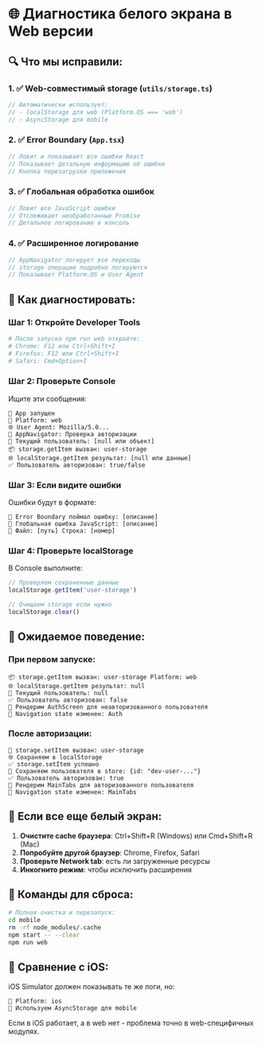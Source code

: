 # 🌐 Диагностика белого экрана в Web версии

## 🔍 Что мы исправили:

### 1. ✅ Web-совместимый storage (`utils/storage.ts`)
```typescript
// Автоматически использует:
// - localStorage для web (Platform.OS === 'web')
// - AsyncStorage для mobile
```

### 2. ✅ Error Boundary (`App.tsx`)
```typescript
// Ловит и показывает все ошибки React
// Показывает детальную информацию об ошибке
// Кнопка перезагрузки приложения
```

### 3. ✅ Глобальная обработка ошибок
```typescript
// Ловит все JavaScript ошибки
// Отслеживает необработанные Promise
// Детальное логирование в консоль
```

### 4. ✅ Расширенное логирование
```typescript
// AppNavigator логирует все переходы
// storage операции подробно логируются
// Показывает Platform.OS и User Agent
```

## 🔧 Как диагностировать:

### Шаг 1: Откройте Developer Tools
```bash
# После запуска npm run web откройте:
# Chrome: F12 или Ctrl+Shift+I
# Firefox: F12 или Ctrl+Shift+I
# Safari: Cmd+Option+I
```

### Шаг 2: Проверьте Console
Ищите эти сообщения:
```
🚀 App запущен
🔧 Platform: web
🌐 User Agent: Mozilla/5.0...
🔐 AppNavigator: Проверка авторизации
👤 Текущий пользователь: [null или объект]
📦 storage.getItem вызван: user-storage
🌐 localStorage.getItem результат: [null или данные]
✅ Пользователь авторизован: true/false
```

### Шаг 3: Если видите ошибки
Ошибки будут в формате:
```
🚨 Error Boundary поймал ошибку: [описание]
🚨 Глобальная ошибка JavaScript: [описание]
🚨 Файл: [путь] Строка: [номер]
```

### Шаг 4: Проверьте localStorage
В Console выполните:
```javascript
// Проверяем сохраненные данные
localStorage.getItem('user-storage')

// Очищаем storage если нужно
localStorage.clear()
```

## 🎯 Ожидаемое поведение:

### При первом запуске:
```
📦 storage.getItem вызван: user-storage Platform: web
🌐 localStorage.getItem результат: null
👤 Текущий пользователь: null
✅ Пользователь авторизован: false
🔐 Рендерим AuthScreen для неавторизованного пользователя
🧭 Navigation state изменен: Auth
```

### После авторизации:
```
💾 storage.setItem вызван: user-storage
🌐 Сохраняем в localStorage
✅ storage.setItem успешно
💾 Сохраняем пользователя в store: {id: "dev-user-..."}
✅ Пользователь авторизован: true
📱 Рендерим MainTabs для авторизованного пользователя
🧭 Navigation state изменен: MainTabs
```

## 🚨 Если все еще белый экран:

1. **Очистите cache браузера**: Ctrl+Shift+R (Windows) или Cmd+Shift+R (Mac)
2. **Попробуйте другой браузер**: Chrome, Firefox, Safari
3. **Проверьте Network tab**: есть ли загруженные ресурсы
4. **Инкогнито режим**: чтобы исключить расширения

## 🔄 Команды для сброса:

```bash
# Полная очистка и перезапуск:
cd mobile
rm -rf node_modules/.cache
npm start -- --clear
npm run web
```

## 📱 Сравнение с iOS:

iOS Simulator должен показывать те же логи, но:
```
🔧 Platform: ios
📱 Используем AsyncStorage для mobile
```

Если в iOS работает, а в web нет - проблема точно в web-специфичных модулях. 